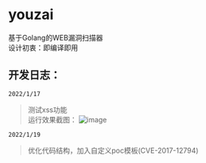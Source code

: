 # youzai
基于Golang的WEB漏洞扫描器  
设计初衷：即编译即用  
## 开发日志：
`2022/1/17`  
> 测试xss功能  
运行效果截图：
![image](https://user-images.githubusercontent.com/62203483/149745190-d68d3aa8-9010-4b4a-a7fe-9d64a612f7b3.png)

`2022/1/19`  
> 优化代码结构，加入自定义poc模板(CVE-2017-12794)

